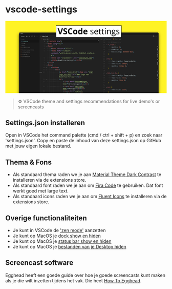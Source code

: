 # vscode-settings

![CMD VSCode settings repo](/gh-vscode-banner.jpg)

> ⚙️ VSCode theme and settings recommendations for live demo's or screencasts

## Settings.json installeren
Open in VSCode het command palette (cmd / ctrl + shift + p) en zoek naar 'settings.json'. Copy en paste de inhoud van deze settings.json op GitHub met jouw eigen lokale bestand.

## Thema & Fons

* Als standaard thema raden we je aan [Material Theme Dark Contrast](https://marketplace.visualstudio.com/items?itemName=Equinusocio.vsc-material-theme) te installeren via de extensions store.
* Als standaard font raden we je aan om [Fira Code](https://github.com/tonsky/FiraCode) te gebruiken. Dat font werkt goed met large text.
* Als standaard icons raden we je aan om [Fluent Icons](https://marketplace.visualstudio.com/items?itemName=miguelsolorio.fluent-icons) te installeren via de extensions store.

## Overige functionaliteiten
* Je kunt in VSCode de ['zen mode'](https://www.youtube.com/watch?v=jxdJs-moRiU) aanzetten
* Je kunt op MacOS je [dock show en hiden](https://9to5mac.com/2018/05/03/how-to-hide-dock-mac/)
* Je kunt op MacOS je [status bar show en hiden](https://9to5mac.com/2016/05/05/how-to-hide-the-menu-bar-mac-os-x/)
* Je kunt op MacOS je [bestanden van je Desktop hiden](https://setapp.com/how-to/hide-icons-on-mac)

## Screencast software

Egghead heeft een goede guide over hoe je goede screencasts kunt maken als je die wilt inzetten tijdens het vak. Die heet [How To Egghead](https://howtoegghead.com/).